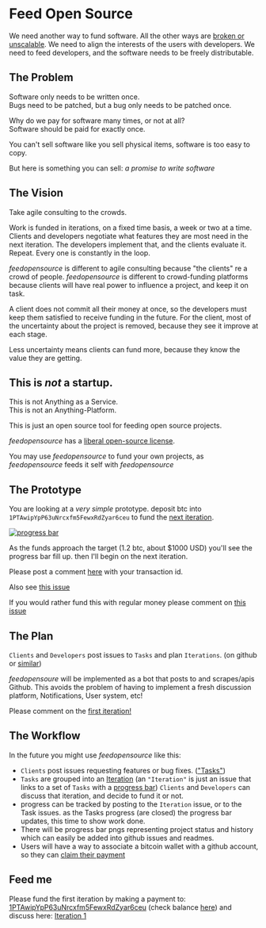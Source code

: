 # Feed Open Source

We need another way to fund software. All the other ways are
[broken or unscalable](
http://dominictarr.com/post/71958587606/some-thoughts-on-the-economics-of-software-development).
We need to align the interests of the users with developers.
We need to feed developers, and the software needs to be freely distributable.

## The Problem

Software only needs to be written once.  
Bugs need to be patched, but a bug only needs to be patched once.

Why do we pay for software many times, or not at all?  
Software should be paid for exactly once.

You can't sell software like you sell physical items,
software is too easy to copy.

But here is something you can sell: _a promise to write software_

## The Vision

Take agile consulting to the crowds.

Work is funded in iterations, on a fixed time basis, a week or two at a time.
Clients and developers negotiate what features they are most need in the next iteration.
The developers implement that, and the clients evaluate it. Repeat.
Every one is constantly in the loop.

*feedopensource* is different to agile consulting because "the clients"
re a crowd of people.
*feedopensource* is different to crowd-funding platforms because clients
will have real power to influence a project, and keep it on task.

A client does not commit all their money at once, so the developers
must keep them satisfied to receive funding in the future.
For the client, most of the uncertainty about the project is removed,
because they see it improve at each stage.

Less uncertainty means clients can fund more,
because they know the value they are getting.

## This is _not_ a startup.

This is not Anything as a Service.  
This is not an Anything-Platform.  

This is just an open source tool for feeding open source projects.  

*feedopensource* has a [liberal open-source license](./LICENSE).

You may use *feedopensource* to fund your own projects,
as *feedopensource* feeds it self with *feedopensource*

## The Prototype

You are looking at a _very simple_ prototype.
deposit btc into `1PTAwipYpP63uNrcxfm5FewxRdZyar6ceu` to fund the
[next iteration](https://github.com/dominictarr/feedopensource/issues/4).

[![progress bar](http://feedopensource.com/badge/1PTAwipYpP63uNrcxfm5FewxRdZyar6ceu/1.2)](bitcoin:1PTAwipYpP63uNrcxfm5FewxRdZyar6ceu)

As the funds approach the target (1.2 btc, about $1000 USD)
you'll see the progress bar fill up. then I'll begin on the next iteration.

Please post a comment [here](https://github.com/dominictarr/feedopensource/issues/4)
with your transaction id.

Also see [this issue](https://github.com/dominictarr/feedopensource/issues/5)

If you would rather fund this with regular money please comment on
[this issue](https://github.com/dominictarr/feedopensource/issues/6)

## The Plan

`Clients` and `Developers` post issues to `Tasks` and plan `Iterations`.
 (on github or [similar](https://github.com/dominictarr/feedopensource/issues/7))

*feedopensoure* will be implemented as a bot that posts to and scrapes/apis Github.
This avoids the problem of having to implement a fresh discussion platform, Notifications,
User system, etc!

Please comment on the [first iteration!](https://github.com/dominictarr/feedopensource/issues/4)

## The Workflow

In the future you might use *feedopensource* like this:

* `Clients` post issues requesting features or bug fixes.
  (["Tasks"](https://github.com/dominictarr/feedopensource/issues/1))
* `Tasks` are grouped into an [Iteration](https://github.com/dominictarr/feedopensource/issues/3)
  (an `"Iteration"` is just an issue that links to a set of `Tasks` with a
  [progress bar](https://github.com/dominictarr/feedopensource/issues/2))
  `Clients` and `Developers` can discuss that iteration, and decide to fund it or not.
* progress can be tracked by posting to the `Iteration` issue, or to the Task issues.
  as the Tasks progress (are closed) the progress bar updates, this time to show work done.
* There will be progress bar pngs representing project status and history which can easily 
  be added into github issues and readmes.
* Users will have a way to associate a bitcoin wallet with a github account, so they can
  [claim their payment](https://github.com/dominictarr/feedopensource/issues/5)

## Feed me

Please fund the first iteration by making a payment to:
[1PTAwipYpP63uNrcxfm5FewxRdZyar6ceu](bitcoin:1PTAwipYpP63uNrcxfm5FewxRdZyar6ceu) (check balance [here](https://blockchain.info/address/1PTAwipYpP63uNrcxfm5FewxRdZyar6ceu))
and discuss here: [Iteration 1](https://github.com/dominictarr/feedopensource/issues/4)

